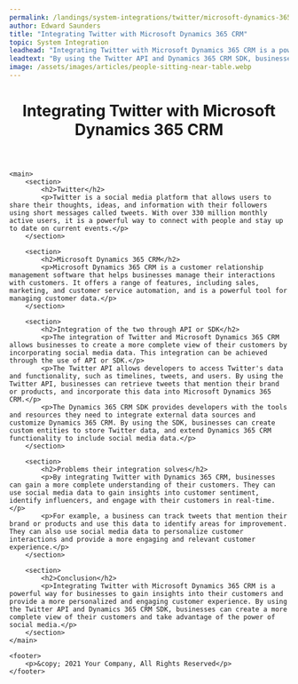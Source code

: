 ```yaml
---
permalink: /landings/system-integrations/twitter/microsoft-dynamics-365-crm
author: Edward Saunders
title: "Integrating Twitter with Microsoft Dynamics 365 CRM"
topic: System Integration
leadhead: "Integrating Twitter with Microsoft Dynamics 365 CRM is a powerful way for businesses to gain insights into their customers and provide a more personalized and engaging customer experience"
leadtext: "By using the Twitter API and Dynamics 365 CRM SDK, businesses can create a more complete view of their customers and take advantage of the power of social media."
image: /assets/images/articles/people-sitting-near-table.webp
---
```

<div class="arttext">	<header>
		<h1>Integrating Twitter with Microsoft Dynamics 365 CRM</h1>
	</header>

	<main>
		<section>
			<h2>Twitter</h2>
			<p>Twitter is a social media platform that allows users to share their thoughts, ideas, and information with their followers using short messages called tweets. With over 330 million monthly active users, it is a powerful way to connect with people and stay up to date on current events.</p>
		</section>

		<section>
			<h2>Microsoft Dynamics 365 CRM</h2>
			<p>Microsoft Dynamics 365 CRM is a customer relationship management software that helps businesses manage their interactions with customers. It offers a range of features, including sales, marketing, and customer service automation, and is a powerful tool for managing customer data.</p>
		</section>

		<section>
			<h2>Integration of the two through API or SDK</h2>
			<p>The integration of Twitter and Microsoft Dynamics 365 CRM allows businesses to create a more complete view of their customers by incorporating social media data. This integration can be achieved through the use of API or SDK.</p>
			<p>The Twitter API allows developers to access Twitter's data and functionality, such as timelines, tweets, and users. By using the Twitter API, businesses can retrieve tweets that mention their brand or products, and incorporate this data into Microsoft Dynamics 365 CRM.</p>
			<p>The Dynamics 365 CRM SDK provides developers with the tools and resources they need to integrate external data sources and customize Dynamics 365 CRM. By using the SDK, businesses can create custom entities to store Twitter data, and extend Dynamics 365 CRM functionality to include social media data.</p>
		</section>

		<section>
			<h2>Problems their integration solves</h2>
			<p>By integrating Twitter with Dynamics 365 CRM, businesses can gain a more complete understanding of their customers. They can use social media data to gain insights into customer sentiment, identify influencers, and engage with their customers in real-time.</p>
			<p>For example, a business can track tweets that mention their brand or products and use this data to identify areas for improvement. They can also use social media data to personalize customer interactions and provide a more engaging and relevant customer experience.</p>
		</section>

		<section>
			<h2>Conclusion</h2>
			<p>Integrating Twitter with Microsoft Dynamics 365 CRM is a powerful way for businesses to gain insights into their customers and provide a more personalized and engaging customer experience. By using the Twitter API and Dynamics 365 CRM SDK, businesses can create a more complete view of their customers and take advantage of the power of social media.</p>
		</section>
	</main>

	<footer>
		<p>&copy; 2021 Your Company, All Rights Reserved</p>
	</footer>
</div>